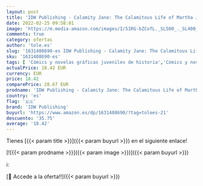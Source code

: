 ```yaml
---
layout: post
title: 'IDW Publishing - Calamity Jane: The Calamitous Life of Martha Jane Cannary: the calamitous life of Martha Cannary  1852-1903'
date: 2022-02-25 09:58:01
image: 'https://m.media-amazon.com/images/I/51RG-bZCofL._SL500_._SL400_.jpg'
comments: true
category: ofertas
author: 'tole.es'
slug: '1631408690-es IDW Publishing - Calamity Jane: The Calamitous Life of...'
sku: '1631408690-es'
tags: [ 'Cómics y novelas gráficas juveniles de historia','Cómics y novelas gráficas juveniles de no ficción','Cómics y novelas gráficas para jóvenes','Cómics, manga y novelas gráficas','Ficción femenina','Ficción literaria','Ficción por género','Historia','Historia de la edad moderna hasta el siglo XX','Historia de los Estados Unidos para jóvenes','Historia moderna y contemporánea para jóvenes','Las mujeres en la historia, libros para jóvenes','Libros','Libros de historia para jóvenes','Libros juveniles','Libros juveniles sobre la historia de las Américas','Literatura estadounidense','Literatura mundial','Literatura y ficción','idw publishing','jane', ]
actualPrice: 18.42 EUR
currency: EUR
price: 18.42
comparePrice: 28.67 EUR
prodname: 'IDW Publishing - Calamity Jane: The Calamitous Life of Martha Jane Cannary: the calamitous life of Martha Cannary  1852-1903'
country: 'es'
flag: '🇪🇸'
brand: 'IDW Publishing'
buyurl: 'https://www.amazon.es/dp/1631408690/?tag=tolees-21'
descuento: '35.75'
average: '18.42'
---
```


Tienes [{{< param title >}}]({{< param buyurl >}}) en el siguiente enlace!

[![{{< param prodname >}}]({{< param image >}})]({{< param buyurl >}})

ℹ️:


[🛒 Accede a la oferta!!]({{< param buyurl >}})
